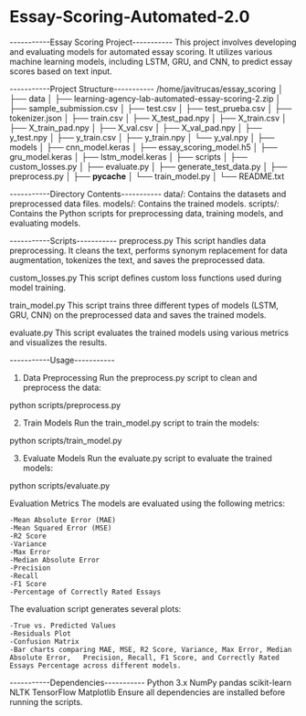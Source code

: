 # Essay-Scoring-Automated-2.0
-----------Essay Scoring Project-----------
This project involves developing and evaluating models for automated essay scoring. It utilizes various machine learning models, including LSTM, GRU, and CNN, to predict essay scores based on text input.

-----------Project Structure-----------
/home/javitrucas/essay_scoring
│
├── data
│   ├── learning-agency-lab-automated-essay-scoring-2.zip
│   ├── sample_submission.csv
│   ├── test.csv
│   ├── test_prueba.csv
│   ├── tokenizer.json
│   ├── train.csv
│   ├── X_test_pad.npy
│   ├── X_train.csv
│   ├── X_train_pad.npy
│   ├── X_val.csv
│   ├── X_val_pad.npy
│   ├── y_test.npy
│   ├── y_train.csv
│   ├── y_train.npy
│   └── y_val.npy
│
├── models
│   ├── cnn_model.keras
│   ├── essay_scoring_model.h5
│   ├── gru_model.keras
│   ├── lstm_model.keras
│
├── scripts
│   ├── custom_losses.py
│   ├── evaluate.py
│   ├── generate_test_data.py
│   ├── preprocess.py
│   ├── __pycache__
│   └── train_model.py
│
└── README.txt

-----------Directory Contents-----------
data/: Contains the datasets and preprocessed data files.
models/: Contains the trained models.
scripts/: Contains the Python scripts for preprocessing data, training models, and evaluating models.

-----------Scripts-----------
preprocess.py
This script handles data preprocessing. It cleans the text, performs synonym replacement for data augmentation, tokenizes the text, and saves the preprocessed data.

custom_losses.py
This script defines custom loss functions used during model training.

train_model.py
This script trains three different types of models (LSTM, GRU, CNN) on the preprocessed data and saves the trained models.

evaluate.py
This script evaluates the trained models using various metrics and visualizes the results.

-----------Usage-----------
1. Data Preprocessing
Run the preprocess.py script to clean and preprocess the data:

python scripts/preprocess.py

2. Train Models
Run the train_model.py script to train the models:

python scripts/train_model.py

3. Evaluate Models
Run the evaluate.py script to evaluate the trained models:

python scripts/evaluate.py

Evaluation Metrics
The models are evaluated using the following metrics:

	-Mean Absolute Error (MAE)
	-Mean Squared Error (MSE)
	-R2 Score
	-Variance
	-Max Error
	-Median Absolute Error
	-Precision
	-Recall
	-F1 Score
	-Percentage of Correctly Rated Essays

The evaluation script generates several plots:

	-True vs. Predicted Values
	-Residuals Plot
	-Confusion Matrix
	-Bar charts comparing MAE, MSE, R2 Score, Variance, Max Error, Median Absolute Error, 	Precision, Recall, F1 Score, and Correctly Rated Essays Percentage across different models.

-----------Dependencies-----------
Python 3.x
NumPy
pandas
scikit-learn
NLTK
TensorFlow
Matplotlib
Ensure all dependencies are installed before running the scripts.
